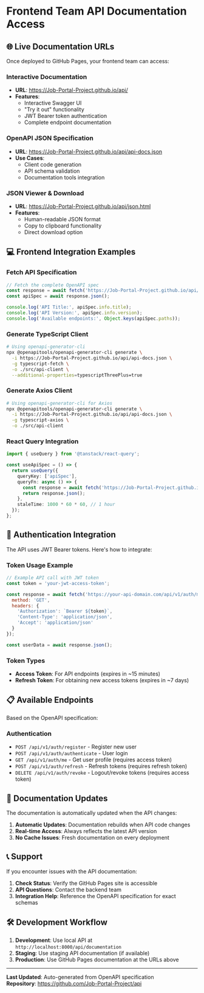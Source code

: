 # Frontend Team API Documentation Access

## 🌐 **Live Documentation URLs**

Once deployed to GitHub Pages, your frontend team can access:

### **Interactive Documentation**
- **URL**: https://Job-Portal-Project.github.io/api/
- **Features**: 
  - Interactive Swagger UI
  - "Try it out" functionality
  - JWT Bearer token authentication
  - Complete endpoint documentation

### **OpenAPI JSON Specification**
- **URL**: https://Job-Portal-Project.github.io/api/api-docs.json
- **Use Cases**:
  - Client code generation
  - API schema validation
  - Documentation tools integration

### **JSON Viewer & Download**
- **URL**: https://Job-Portal-Project.github.io/api/json.html
- **Features**:
  - Human-readable JSON format
  - Copy to clipboard functionality
  - Direct download option

## 💻 **Frontend Integration Examples**

### **Fetch API Specification**
```javascript
// Fetch the complete OpenAPI spec
const response = await fetch('https://Job-Portal-Project.github.io/api/api-docs.json');
const apiSpec = await response.json();

console.log('API Title:', apiSpec.info.title);
console.log('API Version:', apiSpec.info.version);
console.log('Available endpoints:', Object.keys(apiSpec.paths));
```

### **Generate TypeScript Client**
```bash
# Using openapi-generator-cli
npx @openapitools/openapi-generator-cli generate \
  -i https://Job-Portal-Project.github.io/api/api-docs.json \
  -g typescript-fetch \
  -o ./src/api-client \
  --additional-properties=typescriptThreePlus=true
```

### **Generate Axios Client**
```bash
# Using openapi-generator-cli for Axios
npx @openapitools/openapi-generator-cli generate \
  -i https://Job-Portal-Project.github.io/api/api-docs.json \
  -g typescript-axios \
  -o ./src/api-client
```

### **React Query Integration**
```typescript
import { useQuery } from '@tanstack/react-query';

const useApiSpec = () => {
  return useQuery({
    queryKey: ['apiSpec'],
    queryFn: async () => {
      const response = await fetch('https://Job-Portal-Project.github.io/api/api-docs.json');
      return response.json();
    },
    staleTime: 1000 * 60 * 60, // 1 hour
  });
};
```

## 🔐 **Authentication Integration**

The API uses JWT Bearer tokens. Here's how to integrate:

### **Token Usage Example**
```javascript
// Example API call with JWT token
const token = 'your-jwt-access-token';

const response = await fetch('https://your-api-domain.com/api/v1/auth/me', {
  method: 'GET',
  headers: {
    'Authorization': `Bearer ${token}`,
    'Content-Type': 'application/json',
    'Accept': 'application/json'
  }
});

const userData = await response.json();
```

### **Token Types**
- **Access Token**: For API endpoints (expires in ~15 minutes)
- **Refresh Token**: For obtaining new access tokens (expires in ~7 days)

## 📋 **Available Endpoints**

Based on the OpenAPI specification:

### **Authentication**
- `POST /api/v1/auth/register` - Register new user
- `POST /api/v1/auth/authenticate` - User login
- `GET /api/v1/auth/me` - Get user profile (requires access token)
- `POST /api/v1/auth/refresh` - Refresh tokens (requires refresh token)
- `DELETE /api/v1/auth/revoke` - Logout/revoke tokens (requires access token)

## 🔄 **Documentation Updates**

The documentation is automatically updated when the API changes:

1. **Automatic Updates**: Documentation rebuilds when API code changes
2. **Real-time Access**: Always reflects the latest API version
3. **No Cache Issues**: Fresh documentation on every deployment

## 📞 **Support**

If you encounter issues with the API documentation:

1. **Check Status**: Verify the GitHub Pages site is accessible
2. **API Questions**: Contact the backend team
3. **Integration Help**: Reference the OpenAPI specification for exact schemas

## 🛠️ **Development Workflow**

1. **Development**: Use local API at `http://localhost:8000/api/documentation`
2. **Staging**: Use staging API documentation (if available)
3. **Production**: Use GitHub Pages documentation at the URLs above

---

**Last Updated**: Auto-generated from OpenAPI specification  
**Repository**: https://github.com/Job-Portal-Project/api